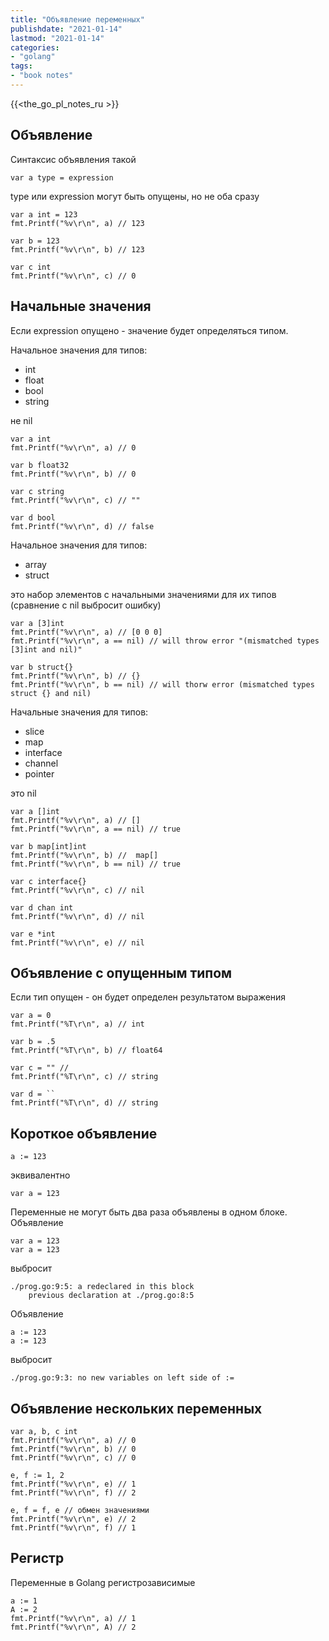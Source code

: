 ```yaml
---
title: "Объявление переменных"
publishdate: "2021-01-14"
lastmod: "2021-01-14"
categories:
- "golang"
tags:
- "book notes"
---
```


{{<the_go_pl_notes_ru >}}

## Объявление

Синтаксис объявления такой

```
var a type = expression
```

type или expression могут быть опущены, но не оба сразу

```
var a int = 123
fmt.Printf("%v\r\n", a) // 123

var b = 123
fmt.Printf("%v\r\n", b) // 123

var c int
fmt.Printf("%v\r\n", c) // 0
```

## Начальные значения

Если expression опущено - значение будет определяться типом.

Начальное значения для типов: 
- int 
- float
- bool
- string 
 
не nil

```
var a int
fmt.Printf("%v\r\n", a) // 0

var b float32
fmt.Printf("%v\r\n", b) // 0

var c string
fmt.Printf("%v\r\n", c) // ""

var d bool
fmt.Printf("%v\r\n", d) // false
```

Начальное значения для типов:
- array 
- struct 
  
это набор элементов с начальными значениями для их типов (сравнение с nil выбросит ошибку)

```
var a [3]int
fmt.Printf("%v\r\n", a) // [0 0 0]
fmt.Printf("%v\r\n", a == nil) // will throw error "(mismatched types [3]int and nil)"

var b struct{}
fmt.Printf("%v\r\n", b) // {}
fmt.Printf("%v\r\n", b == nil) // will thorw error (mismatched types struct {} and nil)
```

Начальные значения для типов:
- slice
- map
- interface
- channel
- pointer

это nil

```
var a []int
fmt.Printf("%v\r\n", a) // []
fmt.Printf("%v\r\n", a == nil) // true

var b map[int]int
fmt.Printf("%v\r\n", b) //  map[]
fmt.Printf("%v\r\n", b == nil) // true

var c interface{}
fmt.Printf("%v\r\n", c) // nil

var d chan int
fmt.Printf("%v\r\n", d) // nil

var e *int
fmt.Printf("%v\r\n", e) // nil
```

## Объявление с опущенным типом

Если тип опущен - он будет определен результатом выражения

```
var a = 0
fmt.Printf("%T\r\n", a) // int

var b = .5
fmt.Printf("%T\r\n", b) // float64

var c = "" //
fmt.Printf("%T\r\n", c) // string

var d = ``
fmt.Printf("%T\r\n", d) // string
```

## Короткое объявление

```
a := 123 
```
эквивалентно
```
var a = 123 
```

Переменные не могут быть два раза объявлены в одном блоке. Объявление

```
var a = 123
var a = 123
```
выбросит
```
./prog.go:9:5: a redeclared in this block
	previous declaration at ./prog.go:8:5
```

Объявление
```
a := 123 
a := 123 
```
выбросит
```
./prog.go:9:3: no new variables on left side of :=
```

## Объявление нескольких переменных

```
var a, b, c int
fmt.Printf("%v\r\n", a) // 0
fmt.Printf("%v\r\n", b) // 0
fmt.Printf("%v\r\n", c) // 0

e, f := 1, 2
fmt.Printf("%v\r\n", e) // 1
fmt.Printf("%v\r\n", f) // 2  

e, f = f, e // обмен значениями
fmt.Printf("%v\r\n", e) // 2
fmt.Printf("%v\r\n", f) // 1 
```

## Регистр

Переменные в Golang регистрозависимые

```
a := 1
A := 2
fmt.Printf("%v\r\n", a) // 1
fmt.Printf("%v\r\n", A) // 2
```





